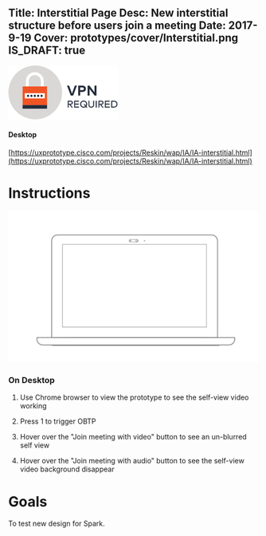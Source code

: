 Title: Interstitial Page
Desc: New interstitial structure before users join a meeting
Date: 2017-9-19
Cover: prototypes/cover/Interstitial.png
IS_DRAFT: true
---
![vpn_required](../../../img_data/prototypes/VPN.svg)
#### Desktop 

[https://uxprototype.cisco.com/projects/Reskin/wap/IA/IA-interstitial.html](https://uxprototype.cisco.com/projects/Reskin/wap/IA/IA-interstitial.html)


# Instructions

![Desktop](../../../img_data/prototypes/Desktop-2x.png)

### On Desktop

1) Use Chrome browser to view the prototype to see the self-view video working

2) Press 1 to trigger OBTP

3) Hover over the "Join meeting with video" button to see an un-blurred self view

4) Hover over the "Join meeting with audio" button to see the self-view video background disappear

# Goals	

To test new design for Spark.

